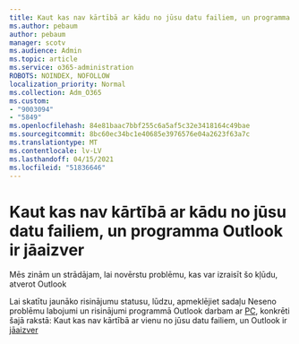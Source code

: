 ```yaml
---
title: Kaut kas nav kārtībā ar kādu no jūsu datu failiem, un programma Outlook ir jāaizver
ms.author: pebaum
author: pebaum
manager: scotv
ms.audience: Admin
ms.topic: article
ms.service: o365-administration
ROBOTS: NOINDEX, NOFOLLOW
localization_priority: Normal
ms.collection: Adm_O365
ms.custom:
- "9003094"
- "5849"
ms.openlocfilehash: 84e81baac7bbf255c6a5af5c32e3418164c49bae
ms.sourcegitcommit: 8bc60ec34bc1e40685e3976576e04a2623f63a7c
ms.translationtype: MT
ms.contentlocale: lv-LV
ms.lasthandoff: 04/15/2021
ms.locfileid: "51836646"
---
```

# <a name="something-is-wrong-with-one-of-your-data-files-and-outlook-needs-to-close"></a>Kaut kas nav kārtībā ar kādu no jūsu datu failiem, un programma Outlook ir jāaizver

Mēs zinām un strādājam, lai novērstu problēmu, kas var izraisīt šo kļūdu, atverot Outlook

Lai skatītu jaunāko risinājumu statusu, lūdzu, apmeklējiet sadaļu Neseno problēmu labojumi un risinājumi programmā Outlook darbam ar  [PC](https://support.microsoft.com/office/ecf61305-f84f-4e13-bb73-95a214ac1230), konkrēti šajā rakstā: Kaut kas nav kārtībā ar vienu no jūsu datu failiem, un Outlook ir [jāaizver](https://support.microsoft.com/office/a3b59934-2446-4f2a-bd25-58f88188b9b2)
